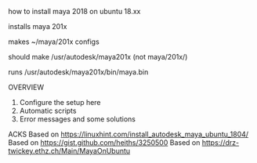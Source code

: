 how to install maya 2018 on ubuntu 18.xx

installs maya 201x

makes ~/maya/201x configs

should make /usr/autodesk/maya201x (not maya/201x/)

runs /usr/autodesk/maya201x/bin/maya.bin


OVERVIEW
1. Configure the setup here
2. Automatic scripts
3. Error messages and some solutions

ACKS
Based on https://linuxhint.com/install_autodesk_maya_ubuntu_1804/
Based on https://gist.github.com/heiths/3250500
Based on https://drz-twickey.ethz.ch/Main/MayaOnUbuntu


